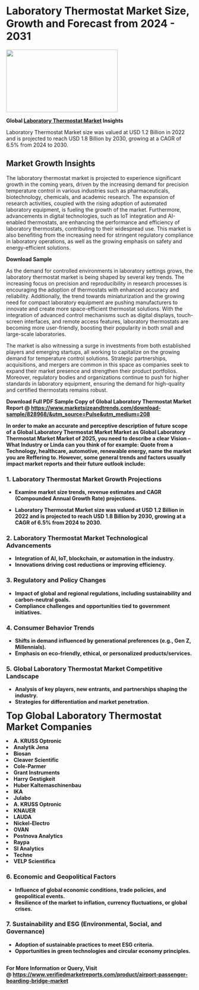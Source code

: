 <H1>Laboratory Thermostat Market Size, Growth and Forecast from 2024 - 2031</H1><img class="aligncenter size-medium wp-image-584254" src="https://thirdeyenews.in/wp-content/uploads/2024/09/Global-Market-Research-300x168.jpeg" alt="" width="300" height="168" /><p><strong>Global&nbsp;<a href="https://www.marketsizeandtrends.com/download-sample/828968/&amp;utm_source=Pulse&amp;utm_medium=208">Laboratory Thermostat Market</a> Insights</strong></p><p>Laboratory Thermostat Market size was valued at USD 1.2 Billion in 2022 and is projected to reach USD 1.8 Billion by 2030, growing at a CAGR of 6.5% from 2024 to 2030.</p><p><h2>Market Growth Insights</h2> <p>The laboratory thermostat market is projected to experience significant growth in the coming years, driven by the increasing demand for precision temperature control in various industries such as pharmaceuticals, biotechnology, chemicals, and academic research. The expansion of research activities, coupled with the rising adoption of automated laboratory equipment, is fueling the growth of the market. Furthermore, advancements in digital technologies, such as IoT integration and AI-enabled thermostats, are enhancing the performance and efficiency of laboratory thermostats, contributing to their widespread use. This market is also benefiting from the increasing need for stringent regulatory compliance in laboratory operations, as well as the growing emphasis on safety and energy-efficient solutions.</p> <p><strong>Download Sample</strong></p> <p>As the demand for controlled environments in laboratory settings grows, the laboratory thermostat market is being shaped by several key trends. The increasing focus on precision and reproducibility in research processes is encouraging the adoption of thermostats with enhanced accuracy and reliability. Additionally, the trend towards miniaturization and the growing need for compact laboratory equipment are pushing manufacturers to innovate and create more space-efficient thermostat solutions. With the integration of advanced control mechanisms such as digital displays, touch-screen interfaces, and remote access features, laboratory thermostats are becoming more user-friendly, boosting their popularity in both small and large-scale laboratories.</p> <p>The market is also witnessing a surge in investments from both established players and emerging startups, all working to capitalize on the growing demand for temperature control solutions. Strategic partnerships, acquisitions, and mergers are common in this space as companies seek to expand their market presence and strengthen their product portfolios. Moreover, regulatory bodies and organizations continue to push for higher standards in laboratory equipment, ensuring the demand for high-quality and certified thermostats remains robust.</p> <p><strong></p><p><span class=""><strong>Download Full PDF Sample Copy of Global Laboratory Thermostat Market Report</strong> @ <a href="https://www.marketsizeandtrends.com/download-sample/828968/&amp;utm_source=Pulse&amp;utm_medium=208" target="_blank">https://www.marketsizeandtrends.com/download-sample/828968/&amp;utm_source=Pulse&amp;utm_medium=208</a></span></p><p>In order to make an accurate and perceptive description of future scope of a Global&nbsp;Laboratory Thermostat Market Market as Global&nbsp;Laboratory Thermostat Market Market of 2025, you need to describe a clear Vision &ndash; What Industry or Linda can you think of for example: Quote from a Technology, healthcare, automotive, renewable energy, name the market you are Reffering to. However, some general trends and factors usually impact market reports and their future outlook include:</p><h3>1.&nbsp;<strong>Laboratory Thermostat Market Growth Projections</strong></h3><ul><li>Examine market size trends, revenue estimates and CAGR (Compounded Annual Growth Rate) projections.</li><li><p>Laboratory Thermostat Market size was valued at USD 1.2 Billion in 2022 and is projected to reach USD 1.8 Billion by 2030, growing at a CAGR of 6.5% from 2024 to 2030.</p></li></ul><h3>2.&nbsp;<strong>Laboratory Thermostat Market Technological Advancements</strong></h3><ul><li>Integration of AI, IoT, blockchain, or automation in the industry.</li><li>Innovations driving cost reductions or improving efficiency.</li></ul><h3>3.&nbsp;<strong>Regulatory and Policy Changes</strong></h3><ul><li>Impact of global and regional regulations, including sustainability and carbon-neutral goals.</li><li>Compliance challenges and opportunities tied to government initiatives.</li></ul><h3>4.&nbsp;<strong>Consumer Behavior Trends</strong></h3><ul><li>Shifts in demand influenced by generational preferences (e.g., Gen Z, Millennials).</li><li>Emphasis on eco-friendly, ethical, or personalized products/services.</li></ul><h3>5.&nbsp;<strong>Global Laboratory Thermostat Market Competitive Landscape</strong></h3><ul><li>Analysis of key players, new entrants, and partnerships shaping the industry.</li><li>Strategies for differentiation and market penetration.</li></ul><p data-pm-slice="1 1 []"><span style="color: inherit; font-family: inherit; font-size: 25px;">Top Global Laboratory Thermostat Market Companies</span></p><div class="" data-test-id=""><p><li>A. KRUSS Optronic</li><li> Analytik Jena</li><li> Biosan</li><li> Cleaver Scientific</li><li> Cole-Parmer</li><li> Grant Instruments</li><li> Harry Gestigkeit</li><li> Huber Kaltemaschinenbau</li><li> IKA</li><li> Julabo</li><li> A. KRUSS Optronic</li><li> KNAUER</li><li> LAUDA</li><li> Nickel-Electro</li><li> OVAN</li><li> Postnova Analytics</li><li> Raypa</li><li> SI Analytics</li><li> Techne</li><li> VELP Scientifica</li></p></div><h3>6.&nbsp;<strong>Economic and Geopolitical Factors</strong></h3><ul><li>Influence of global economic conditions, trade policies, and geopolitical events.</li><li>Resilience of the market to inflation, currency fluctuations, or global crises.</li></ul><h3>7.&nbsp;<strong>Sustainability and ESG (Environmental, Social, and Governance)</strong></h3><ul><li>Adoption of sustainable practices to meet ESG criteria.</li><li>Opportunities in green technologies and circular economy principles.</li></ul><h2><strong style="font-size: 14px;">For More Information or Query, Visit @&nbsp;</strong><a style="background-color: #ffffff; font-size: 14px;" href="https://www.marketsizeandtrends.com/report/laboratory-thermostat-market/" target="_blank">https://www.verifiedmarketreports.com/product/airport-passenger-boarding-bridge-market</a></h2>
